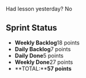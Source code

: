 Had lesson yesterday? No

## Sprint Status
-   **Weekly Backlog**18 points
-   **Daily Backlog**7 points
-   **Daily Done**5 points
-   **Weekly Done**27 points
-   **TOTAL:****57 points**